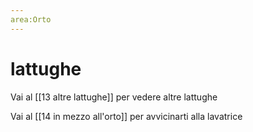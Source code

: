 ```yaml
---
area:Orto
---
```

# lattughe

Vai al [[13 altre lattughe]] per vedere altre lattughe

Vai al [[14 in mezzo all'orto]] per avvicinarti alla lavatrice
